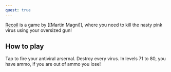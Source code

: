 ```yaml
---
quest: true
---
```


[Recoil](https://play.fancade.com/5E9F40DA7F9C9FA8) is a game by [[Martin Magni]], where you need to kill the nasty pink virus using your oversized gun!

## How to play
Tap to fire your antiviral arsernal. Destroy every virus. In levels 71 to 80, you have ammo, if you are out of ammo you lose!